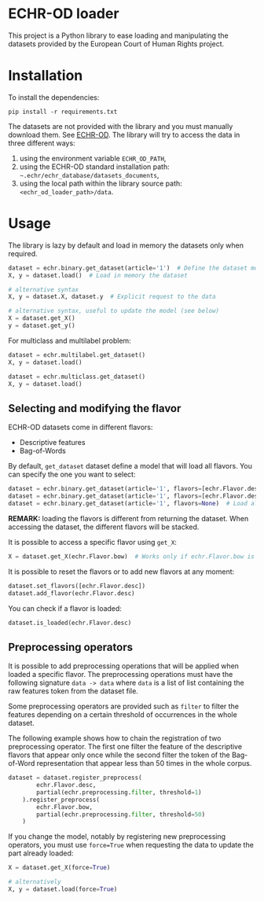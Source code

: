 # ECHR-OD loader

This project is a Python library to ease loading and manipulating the datasets provided by the European Court of Human Rights project.

# Installation

To install the dependencies:
```
pip install -r requirements.txt
```

The datasets are not provided with the library and you must manually download them. See [ECHR-OD](https://echr-opendata.eu).
The library will try to access the data in three different ways:

1. using the environment variable ```ECHR_OD_PATH```,
2. using the ECHR-OD standard installation path: ```~.echr/echr_database/datasets_documents```,
3. using the local path within the library source path: ```<echr_od_loader_path>/data```.

# Usage

The library is lazy by default and load in memory the datasets only when required.

```python
dataset = echr.binary.get_dataset(article='1')  # Define the dataset model
X, y = dataset.load()  # Load in memory the dataset

# alternative syntax
X, y = dataset.X, dataset.y  # Explicit request to the data

# alternative syntax, useful to update the model (see below)
X = dataset.get_X()
y = dataset.get_y()
```

For multiclass and multilabel problem:
```python
dataset = echr.multilabel.get_dataset()
X, y = dataset.load()

dataset = echr.multiclass.get_dataset()
X, y = dataset.load()
```

## Selecting and modifying the flavor

ECHR-OD datasets come in different flavors:

- Descriptive features
- Bag-of-Words

By default, ```get_dataset``` dataset define a model that will load all flavors. You can specify the one you want to select:
```python
dataset = echr.binary.get_dataset(article='1', flavors=[echr.Flavor.desc])
dataset = echr.binary.get_dataset(article='1', flavors=[echr.Flavor.desc, echr.Flavor.bow])
dataset = echr.binary.get_dataset(article='1', flavors=None)  # Load all (default)
```

**REMARK:** loading the flavors is different from returning the dataset. When accessing the dataset, the different flavors will be stacked.

It is possible to access a specific flavor using ```get_X```:
```python
X = dataset.get_X(echr.Flavor.bow)  # Works only if echr.Flavor.bow is in the flavors
```

It is possible to reset the flavors or to add new flavors at any moment:
```python
dataset.set_flavors([echr.Flavor.desc])
dataset.add_flavor(echr.Flavor.desc)
```

You can check if a flavor is loaded:
```python
dataset.is_loaded(echr.Flavor.desc)
```

## Preprocessing operators

It is possible to add preprocessing operations that will be applied when loaded a specific flavor.
The preprocessing operations must have the following signature ```data -> data``` where ```data``` is a list of list containing the raw features token from the dataset file.

Some preprocessing operators are provided such as ```filter``` to filter the features depending on a certain threshold of occurrences in the whole dataset.

The following example shows how to chain the registration of two preprocessing operator. The first one filter the feature of the descriptive flavors that appear only once while the second filter the token of the Bag-of-Word representation that appear less than 50 times in the whole corpus.

```python
dataset = dataset.register_preprocess(
        echr.Flavor.desc, 
        partial(echr.preprocessing.filter, threshold=1)
    ).register_preprocess(
        echr.Flavor.bow, 
        partial(echr.preprocessing.filter, threshold=50)
    )
```


If you change the model, notably by registering new preprocessing operators, you must use ```force=True``` when requesting the data to update the part already loaded:
```python
X = dataset.get_X(force=True)

# alternatively
X, y = dataset.load(force=True)
```